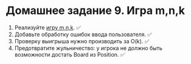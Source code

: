 # Домашнее задание 9. Игра m,n,k  
1. Реализуйте [игру m,n,k](https://en.wikipedia.org/wiki/M,n,k-game). :white_check_mark: 
2. Добавьте обработку ошибок ввода пользователя. :white_check_mark:
3. Проверку выигрыша нужно производить за O(k). :white_check_mark:
4. Предотвратите жульничество: у игрока не должно быть возможности достать Board из Position. :white_check_mark:
